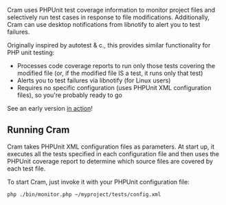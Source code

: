 Cram uses PHPUnit test coverage information to monitor project files and selectively run test cases in response to
file modifications. Additionally, Cram can use desktop notifications from libnotify to alert you to test failures.

Originally inspired by autotest & c., this provides similar functionality for PHP unit testing:

* Processes code coverage reports to run only those tests covering the modified file (or, if the modified file IS a test, it runs only that test)
* Alerts you to test failures via libnotify (for Linux users)
* Requires no specific configuration (uses PHPUnit XML configuration files), so you're probably ready to go

See an early version [in action](http://www.youtube.com/watch?v=Aq1T1Qm6ZI4)!

Running Cram
--------------------

Cram takes PHPUnit XML configuration files as parameters. At start up, it executes all the tests specified
in each configuration file and then uses the PHPUnit coverage report to determine which source files are
covered by each test file.

To start Cram, just invoke it with your PHPUnit configuration file:

	php ./bin/monitor.php ~/myproject/tests/config.xml


